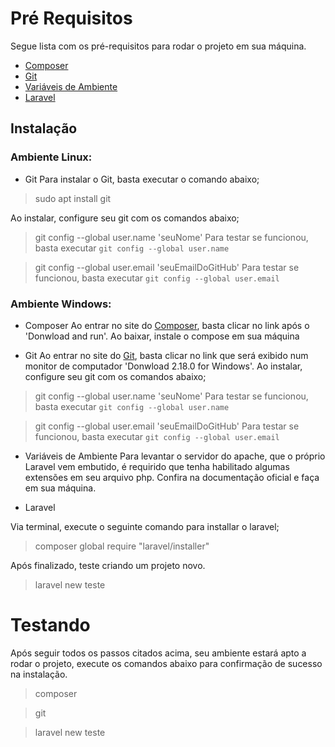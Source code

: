 # Pré Requisitos

Segue lista com os pré-requisitos para rodar o projeto em sua máquina.

* [Composer](https://getcomposer.org/download/)
* [Git](https://git-scm.com/downloads)
* [Variáveis de Ambiente](https://laravel.com/docs/5.6#installation)
* [Laravel](https://laravel.com/docs/5.6#installation)

## Instalação

### Ambiente Linux:

* Git
Para instalar o Git, basta executar o comando abaixo;

> sudo apt install git 

Ao instalar, configure seu git com os comandos abaixo;

> git config --global user.name 'seuNome'
Para testar se funcionou, basta executar `git config --global user.name`

> git config --global user.email 'seuEmailDoGitHub'
Para testar se funcionou, basta executar `git config --global user.email`

### Ambiente Windows:

* Composer
Ao entrar no site do [Composer](https://getcomposer.org/download/), basta clicar no link após o 'Donwload and run'. Ao baixar, instale o compose em sua máquina

* Git
Ao entrar no site do [Git](https://git-scm.com/downloads), basta clicar no link que será exibido num monitor de computador 'Donwload 2.18.0 for Windows'.
Ao instalar, configure seu git com os comandos abaixo;

> git config --global user.name 'seuNome'
Para testar se funcionou, basta executar `git config --global user.name`

> git config --global user.email 'seuEmailDoGitHub'
Para testar se funcionou, basta executar `git config --global user.email`

* Variáveis de Ambiente
Para levantar o servidor do apache, que o próprio Laravel vem embutido, é requirido que tenha habilitado algumas extensões em seu arquivo php.
Confira na documentação oficial e faça em sua máquina.

* Laravel

Via terminal, execute o seguinte comando para installar o laravel;

> composer global require "laravel/installer"

Após finalizado, teste criando um projeto novo.

> laravel new teste

# Testando

Após seguir todos os passos citados acima, seu ambiente estará apto a rodar o projeto, execute os comandos abaixo para confirmação de sucesso na instalação.

> composer

> git 

> laravel new teste 


